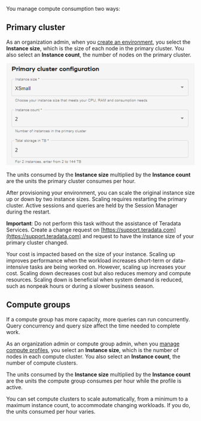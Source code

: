 You manage compute consumption two ways:

## Primary cluster


As an organization admin, when you [create an environment](qiv1640281527006.md), you select the **Instance size**, which is the size of each node in the primary cluster. You also select an **Instance count**, the number of nodes on the primary cluster.

![primary cluster configuration](Images/gll1702346957371.png)

The units consumed by the **Instance size** multiplied by the **Instance count** are the units the primary cluster consumes per hour.

After provisioning your environment, you can scale the original instance size up or down by two instance sizes. Scaling requires restarting the primary cluster. Active sessions and queries are held by the Session Manager during the restart.

**Important**: Do not perform this task without the assistance of Teradata Services. Create a change request on [https://support.teradata.com](https://support.teradata.com) and request to have the instance size of your primary cluster changed.

Your cost is impacted based on the size of your instance. Scaling up improves performance when the workload increases short-term or data-intensive tasks are being worked on. However, scaling up increases your cost. Scaling down decreases cost but also reduces memory and compute resources. Scaling down is beneficial when system demand is reduced, such as nonpeak hours or during a slower business season.

## Compute groups


If a compute group has more capacity, more queries can run concurrently. Query concurrency and query size affect the time needed to complete work.

As an organization admin or compute group admin, when you [manage compute profiles](dvl1640281718303.md), you select an **Instance size**, which is the number of nodes in each compute cluster. You also select an **Instance count**, the number of compute clusters.

The units consumed by the **Instance size** multiplied by the **Instance count** are the units the compute group consumes per hour while the profile is active.

You can set compute clusters to scale automatically, from a minimum to a maximum instance count, to accommodate changing workloads. If you do, the units consumed per hour varies.

